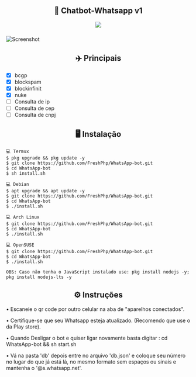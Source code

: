 <h2 align="center">🤖  Chatbot-Whatsapp v1</h2>


<p align="center">
<a href="https://javascript.com">
<img src="https://img.shields.io/badge/JavaScript-v16-yellow">
</a>
</p>
 
###

 ![Screenshot](https://telegra.ph/file/a379a919e4e440904c294.jpg) 
  
  
  <h2 align="center">✈️  Principais</h2>

- [x] bcgp
- [x] blockspam
- [x] blockinfinit 
- [x] nuke
- [ ] Consulta de ip
- [ ] Consulta de cep
- [ ] Consulta de cnpj

<h2 align="center">🖥 Instalação</h2>

```
💻 Termux
$ pkg upgrade && pkg update -y
$ git clone https://github.com/FreshPhp/WhatsApp-bot.git
$ cd WhatsApp-bot
$ sh install.sh

💻 Debian
$ apt upgrade && apt update -y
$ git clone https://github.com/FreshPhp/WhatsApp-bot.git
$ cd WhatsApp-bot
$ ./install.sh

💻 Arch Linux
$ git clone https://github.com/FreshPhp/WhatsApp-bot.git
$ cd WhatsApp-bot
$ ./install.sh

💻 OpenSUSE
$ git clone https://github.com/FreshPhp/WhatsApp-bot.git
$ cd WhatsApp-bot
$ ./install.sh

OBS: Caso não tenha o JavaScript instalado use: pkg install nodejs -y; pkg install nodejs-lts -y

```

 <h2 align="center">⚙️ Instruções</h2>

   
 • Escaneie o qr code por outro celular na aba de "aparelhos conectados".
  
 • Certifique-se que seu Whatsapp esteja atualizado. (Recomendo que use o da Play store).

 • Quando Desligar o bot e quiser ligar novamente basta digitar : cd WhatsApp-bot && sh start.sh
  
 • Vá na pasta 'db' depois entre no arquivo 'db.json' e coloque seu número no lugar do que já está lá, no mesmo formato sem espaços ou sinais e mantenha o '@s.whatsapp.net'.
